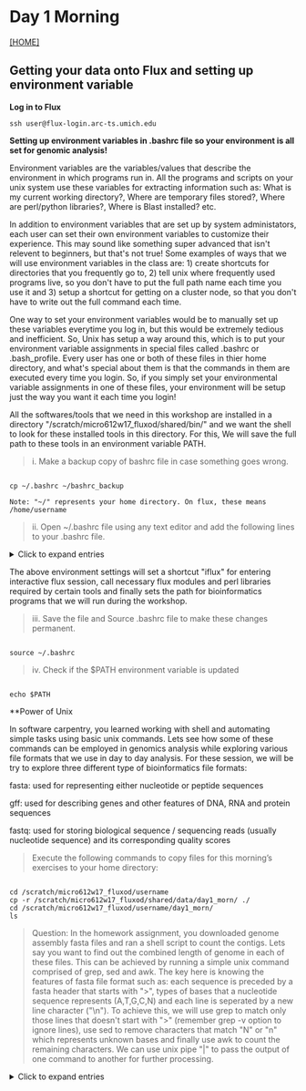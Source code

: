 # Day 1 Morning
[[HOME]](https://github.com/alipirani88/Comparative_Genomics/blob/master/README.md)

## Getting your data onto Flux and setting up environment variable

**Log in to Flux**

```
ssh user@flux-login.arc-ts.umich.edu
```

<!-- **Set up your .bashrc file so your environment is all set for genomic analysis!** -->

**Setting up environment variables in .bashrc file so your environment is all set for genomic analysis!**

Environment variables are the variables/values that describe the environment in which programs run in. All the programs and scripts on your unix system use these variables for extracting information such as: What is my current working directory?, Where are temporary files stored?, Where are perl/python libraries?, Where is Blast installed? etc. 

In addition to environment variables that are set up by system administators, each user can set their own environment variables to customize their experience. This may sound like something super advanced that isn't relevent to beginners, but that's not true! Some examples of ways that we will use environment variables in the class are: 1) create shortcuts for directories that you frequently go to, 2) tell unix where frequently used programs live, so you don't have to put the full path name each time you use it and 3) setup a shortcut for getting on a cluster node, so that you don't have to write out the full command each time.

One way to set your environment variables would be to manually set up these variables everytime you log in, but this would be extremely tedious and inefficient. So, Unix has setup a way around this, which is to put your environment variable assignments in special files called .bashrc or .bash_profile. Every user has one or both of these files in thier home directory, and what's special about them is that the commands in them are executed every time you login. So, if you simply set your environmental variable assignments in one of these files, your environment will be setup just the way you want it each time you login!

All the softwares/tools that we need in this workshop are installed in a directory "/scratch/micro612w17_fluxod/shared/bin/" and we want the shell to look for these installed tools in this directory. For this, We will save the full path to these tools in an environment variable PATH.

>i. Make a backup copy of bashrc file in case something goes wrong. 
	
```

cp ~/.bashrc ~/bashrc_backup

Note: "~/" represents your home directory. On flux, these means /home/username

```
	
>ii. Open ~/.bashrc file using any text editor and add the following lines to your .bashrc file.

<details>
  <summary>Click to expand entries</summary>
  
```
## Micro612 Workshop ENV

#Aliases
alias iflux='qsub -I -V -l nodes=1:ppn=1,mem=4000mb,walltime=1:00:00:00 -q fluxod -l qos=flux -A micro612w17_fluxod'

# Flux Modules
module load python-anaconda2/latest
module load perl-modules

# Perl Libraries
export PERL5LIB=/scratch/micro612w17_fluxod/shared/bin/PAGIT/lib:/scratch/micro612w17_fluxod/shared/bin/vcftools_0.1.12b/perl:$PERL5LIB
export PERL5LIB=/scratch/micro612w17_fluxod/shared/perl_libs:$PERL5LIB

# Bioinformatics Tools
export PATH=$PATH:/scratch/micro612w17_fluxod/shared/bin/mauve_snapshot_2015-02-13/linux-x64/
export PATH=$PATH:/scratch/micro612w17_fluxod/shared/bin/blast/bin/
export PATH=$PATH:/scratch/micro612w17_fluxod/shared/bin/vcftools_0.1.12b/perl/
export PATH=$PATH:/scratch/micro612w17_fluxod/shared/bin/tabix-0.2.6/
export PATH=$PATH:/scratch/micro612w17_fluxod/shared/bin/bwa-0.7.12/
export PATH=$PATH:/scratch/micro612w17_fluxod/shared/bin/Trimmomatic/
export PATH=$PATH:/scratch/micro612w17_fluxod/shared/bin/bcftools-1.2/
export PATH=$PATH:/scratch/micro612w17_fluxod/shared/bin/samtools-1.2/
export PATH=$PATH:/scratch/micro612w17_fluxod/shared/bin/sratoolkit/bin/
export PATH=$PATH:/scratch/micro612w17_fluxod/shared/bin/Spades/bin/
export PATH=$PATH:/scratch/micro612w17_fluxod/shared/bin/FastQC/
export PATH=$PATH:/scratch/micro612w17_fluxod/shared/bin/GenomeAnalysisTK-3.3-0/
export PATH=$PATH:/scratch/micro612w17_fluxod/shared/bin/picard-tools-1.130/
export PATH=$PATH:/scratch/micro612w17_fluxod/shared/bin/qualimap_v2.1/
export PATH=$PATH:/scratch/micro612w17_fluxod/shared/bin/vcftools_0.1.12b/bin/
export PATH=$PATH:/scratch/micro612w17_fluxod/shared/bin/snpEff/
export PATH=$PATH:/scratch/micro612w17_fluxod/shared/bin/PAGIT/ABACAS/
export PATH=$PATH:/scratch/micro612w17_fluxod/shared/bin/blast-2.2.26/bin/
export PATH=$PATH:/scratch/micro612w17_fluxod/shared/bin/quast/
export PATH=$PATH:/scratch/micro612w17_fluxod/shared/bin/MUMmer3.23/

```

</details>

The above environment settings will set a shortcut "iflux" for entering interactive flux session, call necessary flux modules and perl libraries required by certain tools and finally sets the path for bioinformatics programs that we will run during the workshop.

>iii. Save the file and Source .bashrc file to make these changes permanent.

```

source ~/.bashrc

```

>iv. Check if the $PATH environment variable is updated

```

echo $PATH

```


<!-- Check the dependencies Pending
tree file system Pending
-->


**Power of Unix


In software carpentry, you learned working with shell and automating simple tasks using basic unix commands. Lets see how some of these commands can be employed in genomics analysis while exploring various file formats that we use in day to day analysis. For these session, we will be try to explore three different type of bioinformatics file formats: 

fasta: used for representing either nucleotide or peptide sequences

gff: used for describing genes and other features of DNA, RNA and protein sequences

fastq: used for storing biological sequence / sequencing reads (usually nucleotide sequence) and its corresponding quality scores

> Execute the following commands to copy files for this morning’s exercises to your home directory: 

```

cd /scratch/micro612w17_fluxod/username
cp -r /scratch/micro612w17_fluxod/shared/data/day1_morn/ ./
cd /scratch/micro612w17_fluxod/username/day1_morn/
ls

```

> Question: In the homework assignment, you downloaded genome assembly fasta files and ran a shell script to count the contigs. Lets say you want to find out the combined length of genome in each of these files. This can be achieved by running a simple unix command comprised of grep, sed and awk. The key here is knowing the features of fasta file format such as: each sequence is preceded by a fasta header that starts with ">", types of bases that a nucleotide sequence represents (A,T,G,C,N) and each line is seperated by a new line character ("\n"). To achieve this, we will use grep to match only those lines that doesn't start with ">" (remember grep -v option to ignore lines), use sed to remove characters that match "N" or "n" which represents unknown bases and finally use awk to count the remaining characters. We can use unix pipe "|" to pass the output of one command to another for further processing.

<details>
  <summary>Click to expand entries</summary>
  
```
grep -v '^>' filename.fasta | sed 's/[N,n]//g' | awk -F '\n' '{sum += length} END {print sum}'

Note:
- The above command will ignore fasta header lines (starts with ">"), replace characters "N" and "n" and uses awk to count the remaining characters. 
- The sign "^" inside the grep pattern represents any pattern that starts with "^>" and -v asks grep to ignore those lines.
- Use "|" to pass these lines to sed. sed stands for stream editor which parses, transforms and replaces text. Here, we are removing the characters "N" or "n" and keeping only "A,T,G,C" bases
- awk consists of three blocks: The first block (-F '\n') tells awk how each line is seperated from each other using a field seperator, the second block tells awk to keep counting characters in a line (using awk's default option "length") and save the count in a variable "sum" and when it runs through all the lines in a stream, the third block prints the value of sum which represents total bases in a fasta file.
```
<\details>


<!-- Power of Unix 

playing with fasta file: grep, wc, GC content, awk, sed
playing with gff file: head, tail, cat, sort, awk, grep, line numbers, grep --color, cut
history, tab-autocomplete, kill a command, cheatsheet 


fastq format


Tools for manipulating Fasta/Q:

seqtk: Extract sequences with names in file name.lst, one sequence name per line
bioawk: seq and their length
fastx: fastq to fastx


-->

## Quality Control using [FastQC](http://www.bioinformatics.babraham.ac.uk/projects/fastqc/ "FastQC homepage")
[[back to top]](https://github.com/alipirani88/Comparative_Genomics/blob/master/day1_morning/README.md)
[[HOME]](https://github.com/alipirani88/Comparative_Genomics/blob/master/README.md)



As soon as you receive your sample data from sequencing centre, the first thing you do is check its quality using a quality control tool such as FastQC. But before carrying out extensive QC, you can run a bash "one-liner" to get some basic statistics about the raw reads.These one-liners are great examples for how a set of simple (relatively) Unix commandscan be piped together to do really useful things.

Run the following command to print total number of reads in each file, total number of unique reads, percentage of unique reads, most abundant sequence(useful to find adapter sequences or contamination), its frequency, and frequency of that sequence as a proportion of the total reads.

```
for i in *.gz; do zcat $i | awk '((NR-2)%4==0){read=$1;total++;count[read]++}END{for(read in count){if(!max||count[read]>max) {max=count[read];maxRead=read};if(count[read]==1){unique++}};print total,unique,unique*100/total,maxRead,count[maxRead],count[maxRead]*100/total}'; done
```

You can find more of such super useful bash one-liners at Stephen Turner's github [page.](https://github.com/stephenturner/oneliners)

Now we will run FastQC on these raw data to assess its quality. FastQC is a quality control tool that reads in sequence data in a variety of formats(fastq, bam, sam) and can either provide an interactive application to review the results or create an HTML based report which can be integrated into any pipeline. It is generally the first step that you take upon receiving the sequence data from sequencing facility to get a quick sense of its quality and whether it exhibits any unusual properties (e.g. contamination or unexpected biological features)

>ii. In your day1_morn directory, create a new directory for saving FastQC results.

```
mkdir Rush_KPC_266_FastQC_results
mkdir Rush_KPC_266_FastQC_results/before_trimmomatic
```

>iii. Verify that FastQC is in your path by invoking it from command line.

```
fastqc -h
```

FastQC can be run in two modes: "command line" or as a GUI (graphical user interface). We will be using command line version of it.

>iv. Get an interactive cluster node to start running programs

```
qsub -I -V -l nodes=1:ppn=1,mem=4000mb,walltime=1:00:00:00 -q fluxod -l qos=flux -A micro612w17_fluxod
```

>v. Run FastQC to generate quality report of sequence reads.

```
fastqc -o Rush_KPC_266_FastQC_results/before_trimmomatic/ Rush_KPC_266_1_combine.fastq.gz Rush_KPC_266_2_combine.fastq.gz --extract
```

This will generate two results directory, Rush_KPC_266_1_combine_fastqc and Rush_KPC_266_2_combine_fastqc in output folder provided with -o flag. 
The summary.txt file in these directories indicates if the data passed different quality control tests in text format.
You can visualize and assess the quality of data by opening html report in a local browser.

>vi. Exit your cluster node so you don’t waste cluster resources and $$$!

>vii. Download the FastQC report to your home computer to examine

```
sftp username@flux-login.arc-ts.umich.edu
cd /scratch/micro612w17_fluxod/username/day1_morn/Rush_KPC_266_FastQC_results/before_trimmomatic/
get Rush_KPC_266_1_combine_fastqc.html
get Rush_KPC_266_2_combine_fastqc.html

or use scp.

scp username@flux-xfer.arc-ts.umich.edu:/scratch/micro612w17_fluxod/username/day1_morn/Rush_KPC_266_FastQC_results/before_trimmomatic/*.html /path-to-local-directory/
```

The analysis in FastQC is broken down into a series of analysis modules. The left hand side of the main interactive display or the top of the HTML report show a summary of the modules which were run, and a quick evaluation of whether the results of the module seem entirely normal (green tick), slightly abnormal (orange triangle) or very unusual (red cross). 

![alt tag](https://github.com/alipirani88/Comparative_Genomics/blob/master/_img/day1_morning/1.png)

Lets first look at the quality drop(per base sequence quality graph) at the end of "Per Base Sequence Quality" graph. This degredation of quality towards the end of reads is commonly observed in illumina samples. The reason for this drop is that as the number of sequencing cycles performed increases, the average quality of the base calls, as reported by the Phred Scores produced by the sequencer falls. 

Next, lets check the overrepresented sequences graph and the kind of adapters that were used for sequencing these samples (Truseq or Nextera) which comes in handy while indicating the adapter database during downstream filtering step.

![alt tag](https://github.com/alipirani88/Comparative_Genomics/blob/master/_img/day1_morning/2.png)

Check out [this](https://sequencing.qcfail.com/articles/loss-of-base-call-accuracy-with-increasing-sequencing-cycles/) for more detailed explaination as to why quality drops with increasing sequencing cycles.

> [A video FastQC walkthrough created by FastQC developers](https://www.youtube.com/watch?v=bz93ReOv87Y "FastQC video") 

## Quality Trimming using [Trimmomatic](http://www.usadellab.org/cms/?page=trimmomatic "Trimmomatic Homepage")
[[back to top]](https://github.com/alipirani88/Comparative_Genomics/blob/master/day1_morning/README.md)
[[HOME]](https://github.com/alipirani88/Comparative_Genomics/blob/master/README.md)

Filtering out problematic sequences within a dataset is inherently a trade off between sensitivity (ensuring all contaminant sequences are removed) and specificity (leaving all non-contaminant sequence data intact). Adapter and other technical contaminants can potentially occur in any location within the reads.(start, end, read-through, partial adapter sequences)

Trimmomatic is a tool that tries to search these potential contaminant/adapter sequence within the read at all the possible locations. It takes advantage of the added evidence available in paired-end dataset. In paired-end data, read-through/adapters can occur on both the forward and reverse reads of a particular fragment in the same position. Since the fragment was entirely sequenced from both ends, the non-adapter portion of the forward and reverse reads will be reverse-complements of each other. This strategy of searching for contaminant in both the reads is called 'palindrome' mode. 
For more information on how Trimmomatic tries to achieve this, Please refer [this](http://www.usadellab.org/cms/uploads/supplementary/Trimmomatic/TrimmomaticManual_V0.32.pdf) manual.

Now we will run Trimmomatic on these raw data to remove low quality reads as well as adapters. 

>i. Get an interactive cluster node to start running programs

```
qsub -I -V -l nodes=1:ppn=4,mem=16000mb,walltime=1:00:00:00 -q fluxod -l qos=flux -A micro612w17_fluxod
```

Change your directory to day1_morn

```
cd /scratch/micro612w17_fluxod/username/day1_morn/
```

>ii. Create these output directories in your day1_morn folder to save trimmomatic results

```
mkdir Rush_KPC_266_trimmomatic_results
```

>iii. Load latest version of java and try to invoke trimmomatic from command line.

```
module load lsa java/1.8.0

java -jar /scratch/micro612w17_fluxod/shared/bin/Trimmomatic/trimmomatic-0.33.jar –h
```

>iv. Run the below trimmomatic commands on raw reads.

```
time java -jar /scratch/micro612w17_fluxod/shared/bin/Trimmomatic/trimmomatic-0.33.jar PE Rush_KPC_266_1_combine.fastq.gz Rush_KPC_266_2_combine.fastq.gz Rush_KPC_266_trimmomatic_results/forward_paired.fq.gz Rush_KPC_266_trimmomatic_results/forward_unpaired.fq.gz Rush_KPC_266_trimmomatic_results/reverse_paired.fq.gz Rush_KPC_266_trimmomatic_results/reverse_unpaired.fq.gz ILLUMINACLIP:/scratch/micro612w17_fluxod/shared/bin/Trimmomatic/adapters/TruSeq3-PE.fa:2:30:10:8:true SLIDINGWINDOW:4:15 MINLEN:40 HEADCROP:0
```

![alt tag](https://github.com/alipirani88/Comparative_Genomics/blob/master/_img/day1_morning/trimm_parameters.png)

First, Trimmomatic searches for any matches between the reads and adapters. Short sections(2 bp) of each adapters determined by seed misMatch parameter are tested in each possible position within the reads. If it finds a perfect match, the full alignment is scored to see if the adaptor is truly present. The advantage here is that the full alignment is calculated only when there is a perfect seed match which results in considerable efficiency gains. So, When it finds a match, it moves forward with full alignment and when the match reaches 10 bp determined by simpleClipThreshold, it finally trims off the adapter from reads.  

Quoting Trimmomatic:

"'Palindrome' trimming is specifically designed for the case of 'reading through' a short fragment into the adapter sequence on the other end. In this approach, the appropriate adapter sequences are 'in silico ligated' onto the start of the reads, and the combined adapter+read sequences, forward and reverse are aligned. If they align in a manner which indicates 'read- through' i.e atleast 30 bp match, the forward read is clipped and the reverse read dropped (since it contains no new data)."

>v. Now create new directories in day1_morn folder and Run FastQC on these trimmomatic results.

```
mkdir Rush_KPC_266_FastQC_results/after_trimmomatic

fastqc -o Rush_KPC_266_FastQC_results/after_trimmomatic/ Rush_KPC_266_trimmomatic_results/forward_paired.fq.gz Rush_KPC_266_trimmomatic_results/reverse_paired.fq.gz --extract
```

Get these html reports to local system.
```
sftp username@flux-login.arc-ts.umich.edu
cd /scratch/micro612w17_fluxod/username/day1_morn/Rush_KPC_266_FastQC_results/after_trimmomatic/
get forward_paired.fq_fastqc.html
get reverse_paired.fq_fastqc.html

or use scp 

scp username@flux-xfer.arc-ts.umich.edu:/scratch/micro612w17_fluxod/username/day1_morn/Rush_KPC_266_FastQC_results/after_trimmomatic/*.html /path-to-local-directory/
```

![alt tag](https://github.com/alipirani88/Comparative_Genomics/blob/master/_img/day1_morning/3.png)

After running Trimmomatic, you should notice that the sequence quality improved and now doesn't contain any contaminants/adapters.

Next, take a look at the per base sequence content graph, and notice that the head bases(~9 bp) are slightly imbalanced. In a perfect scenario, each nucleotide content should run parallel to each other, and should be reflective of the overall A/C/T/G content of your input sequence. 

Quoting FastQC:
	"It's worth noting that some types of library will always produce biased sequence composition, normally at the start of the read. Libraries produced by priming using random hexamers (including nearly all RNA-Seq libraries) and those which were fragmented using transposases inherit an intrinsic bias in the positions at which reads start. This bias does not concern an absolute sequence, but instead provides enrichment of a number of different K-mers at the 5' end of the reads. Whilst this is a true technical bias, it isn't something which can be corrected by trimming and in most cases doesn't seem to adversely affect the downstream analysis. It will however produce a warning or error in this module."

This doesn't look very bad but you can remove the red cross sign by trimming these imbalanced head bases using HEADCROP:9 flag in the above command.

>vi. Lets Run trimmomatic again with headcrop 9 and save it in a different directory called Rush_KPC_266_trimmomatic_results_with_headcrop/

```
mkdir Rush_KPC_266_trimmomatic_results_with_headcrop/

time java -jar /scratch/micro612w17_fluxod/shared/bin/Trimmomatic/trimmomatic-0.33.jar PE Rush_KPC_266_1_combine.fastq.gz Rush_KPC_266_2_combine.fastq.gz Rush_KPC_266_trimmomatic_results_with_headcrop/forward_paired.fq.gz Rush_KPC_266_trimmomatic_results_with_headcrop/forward_unpaired.fq.gz Rush_KPC_266_trimmomatic_results_with_headcrop/reverse_paired.fq.gz Rush_KPC_266_trimmomatic_results_with_headcrop/reverse_unpaired.fq.gz ILLUMINACLIP:/scratch/micro612w17_fluxod/shared/bin/Trimmomatic/adapters/TruSeq3-PE.fa:2:30:10:8:true SLIDINGWINDOW:4:20 MINLEN:40 HEADCROP:9
```

>vii. Run FastQC 'one last time' on updated trimmomatic results with headcrop and check report on your local computer

```
mkdir Rush_KPC_266_FastQC_results/after_trimmomatic_headcrop/
fastqc -o Rush_KPC_266_FastQC_results/after_trimmomatic_headcrop/ --extract -f fastq Rush_KPC_266_trimmomatic_results_with_headcrop/forward_paired.fq.gz Rush_KPC_266_trimmomatic_results_with_headcrop/reverse_paired.fq.gz
```
Download the reports again and see the difference.
```
sftp username@flux-login.arc-ts.umich.edu
cd /scratch/micro612w17_fluxod/username/day1_morn/Rush_KPC_266_FastQC_results/after_trimmomatic_headcrop/
get forward_paired.fq_fastqc.html
get reverse_paired.fq_fastqc.html

or use scp

scp username@flux-xfer.arc-ts.umich.edu:/scratch/micro612w17_fluxod/username/day1_morn/Rush_KPC_266_FastQC_results/after_trimmomatic_headcrop/*.html /path-to-local-directory/
```

The red cross sign disappeared!

Lets have a look at one of the Bad Illumina data example [here](http://www.bioinformatics.babraham.ac.uk/projects/fastqc/bad_sequence_fastqc.html)

[[back to top]](https://github.com/alipirani88/Comparative_Genomics/blob/master/day1_morning/README.md)
[[HOME]](https://github.com/alipirani88/Comparative_Genomics/blob/master/README.md)
